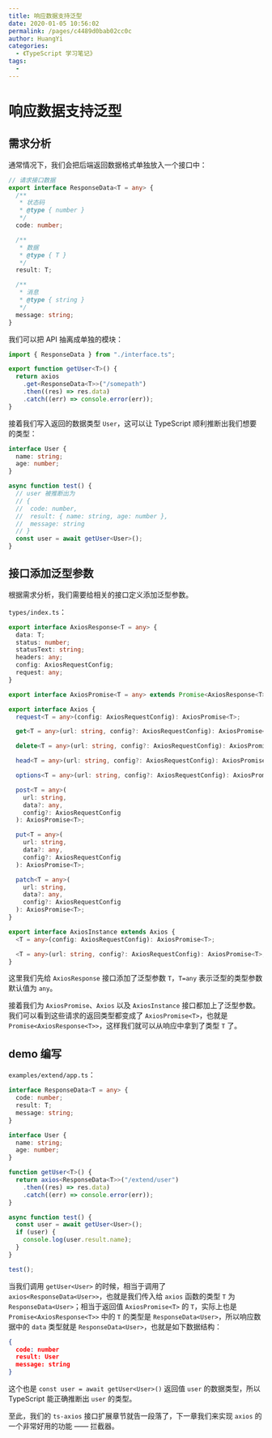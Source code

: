 ```yaml
---
title: 响应数据支持泛型
date: 2020-01-05 10:56:02
permalink: /pages/c4489d0bab02cc0c
author: HuangYi
categories:
  - 《TypeScript 学习笔记》
tags:
  -
---
```


# 响应数据支持泛型

## 需求分析

通常情况下，我们会把后端返回数据格式单独放入一个接口中：

```typescript
// 请求接口数据
export interface ResponseData<T = any> {
  /**
   * 状态码
   * @type { number }
   */
  code: number;

  /**
   * 数据
   * @type { T }
   */
  result: T;

  /**
   * 消息
   * @type { string }
   */
  message: string;
}
```

我们可以把 API 抽离成单独的模块：

```typescript
import { ResponseData } from "./interface.ts";

export function getUser<T>() {
  return axios
    .get<ResponseData<T>>("/somepath")
    .then((res) => res.data)
    .catch((err) => console.error(err));
}
```

接着我们写入返回的数据类型 `User`，这可以让 TypeScript 顺利推断出我们想要的类型：

```typescript
interface User {
  name: string;
  age: number;
}

async function test() {
  // user 被推断出为
  // {
  //  code: number,
  //  result: { name: string, age: number },
  //  message: string
  // }
  const user = await getUser<User>();
}
```

## 接口添加泛型参数

根据需求分析，我们需要给相关的接口定义添加泛型参数。

`types/index.ts`：

```typescript
export interface AxiosResponse<T = any> {
  data: T;
  status: number;
  statusText: string;
  headers: any;
  config: AxiosRequestConfig;
  request: any;
}

export interface AxiosPromise<T = any> extends Promise<AxiosResponse<T>> {}

export interface Axios {
  request<T = any>(config: AxiosRequestConfig): AxiosPromise<T>;

  get<T = any>(url: string, config?: AxiosRequestConfig): AxiosPromise<T>;

  delete<T = any>(url: string, config?: AxiosRequestConfig): AxiosPromise<T>;

  head<T = any>(url: string, config?: AxiosRequestConfig): AxiosPromise<T>;

  options<T = any>(url: string, config?: AxiosRequestConfig): AxiosPromise<T>;

  post<T = any>(
    url: string,
    data?: any,
    config?: AxiosRequestConfig
  ): AxiosPromise<T>;

  put<T = any>(
    url: string,
    data?: any,
    config?: AxiosRequestConfig
  ): AxiosPromise<T>;

  patch<T = any>(
    url: string,
    data?: any,
    config?: AxiosRequestConfig
  ): AxiosPromise<T>;
}

export interface AxiosInstance extends Axios {
  <T = any>(config: AxiosRequestConfig): AxiosPromise<T>;

  <T = any>(url: string, config?: AxiosRequestConfig): AxiosPromise<T>;
}
```

这里我们先给 `AxiosResponse` 接口添加了泛型参数 `T`，`T=any` 表示泛型的类型参数默认值为 `any`。

接着我们为 `AxiosPromise`、`Axios` 以及 `AxiosInstance` 接口都加上了泛型参数。我们可以看到这些请求的返回类型都变成了 `AxiosPromise<T>`，也就是 `Promise<AxiosResponse<T>>`，这样我们就可以从响应中拿到了类型 `T` 了。

## demo 编写

`examples/extend/app.ts`：

```typescript
interface ResponseData<T = any> {
  code: number;
  result: T;
  message: string;
}

interface User {
  name: string;
  age: number;
}

function getUser<T>() {
  return axios<ResponseData<T>>("/extend/user")
    .then((res) => res.data)
    .catch((err) => console.error(err));
}

async function test() {
  const user = await getUser<User>();
  if (user) {
    console.log(user.result.name);
  }
}

test();
```

当我们调用 `getUser<User>` 的时候，相当于调用了 `axios<ResponseData<User>>`，也就是我们传入给 `axios` 函数的类型 `T` 为 `ResponseData<User>`；相当于返回值 `AxiosPromise<T>` 的 `T`，实际上也是 `Promise<AxiosResponse<T>>` 中的 `T` 的类型是 `ResponseData<User>`，所以响应数据中的 `data` 类型就是 `ResponseData<User>`，也就是如下数据结构：

```json
{
  code: number
  result: User
  message: string
}
```

这个也是 `const user = await getUser<User>()` 返回值 `user` 的数据类型，所以 TypeScript 能正确推断出 `user` 的类型。

至此，我们的 `ts-axios` 接口扩展章节就告一段落了，下一章我们来实现 `axios` 的一个非常好用的功能 —— 拦截器。
